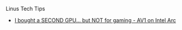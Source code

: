 Linus Tech Tips
- [I bought a SECOND GPU… but NOT for gaming - AV1 on Intel Arc](https://youtu.be/WVjtK71qqXU)
